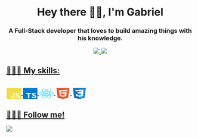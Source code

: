 <h1 align="center">Hey there 👋🏻, I'm Gabriel</h1>
<h3 align="center">A Full-Stack developer that loves to build amazing things with his knowledge.</h3>

<div align="center">
  <a href="https://github.com/gabrielccarvalho">
  <img height="180em" src="https://github-readme-stats.vercel.app/api?username=gabrielccarvalho&show_icons=true&theme=dracula&include_all_commits=true&count_private=true"/>
  <img height="180em" src="https://github-readme-stats.vercel.app/api/top-langs/?username=gabrielccarvalho&layout=compact&langs_count=7&theme=dracula"/>
</div>
<div style="display: inline_block">
  <h2>👨🏽‍💻 My skills:</h2>
  <br>
  <img align="center" alt="Js" height="30" width="40" src="https://raw.githubusercontent.com/devicons/devicon/master/icons/javascript/javascript-plain.svg">
  <img align="center" alt="Ts" height="30" width="40" src="https://raw.githubusercontent.com/devicons/devicon/master/icons/typescript/typescript-plain.svg">
  <img align="center" alt="React" height="30" width="40" src="https://raw.githubusercontent.com/devicons/devicon/master/icons/react/react-original.svg">
  <img align="center" alt="HTML" height="30" width="40" src="https://raw.githubusercontent.com/devicons/devicon/master/icons/html5/html5-original.svg">
  <img align="center" alt="CSS" height="30" width="40" src="https://raw.githubusercontent.com/devicons/devicon/master/icons/css3/css3-original.svg">
</div>
  
  ##
 
<div>
  <h2> 🏃🏽‍♂️ Follow me!</h2>
</div>

<a href="https://www.linkedin.com/in/gabriel-campos-b7618418a/" target="_blank"><img src="https://img.shields.io/badge/-LinkedIn-%230077B5?style=for-the-badge&logo=linkedin&logoColor=white" target="_blank"></a> 
